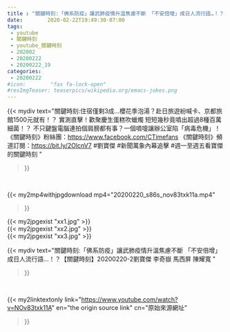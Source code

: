```yaml
---
title : "關鍵時刻:「佛系防疫」讓武肺疫情升溫焦慮不斷 「不安倍增」成日人流行語…！？【關鍵時刻】20200220-2劉寶傑 李奇嶽 馬西屏 陳耀寬 "
date:        2020-02-22T19:49:30-07:00
tags:
 - youtube
 - 關鍵時刻
 - youtube_關鍵時刻
 - 202002
 - 20200222
 - 20200222_19
categories:
 - 20200222
#icon:        "fas fa-lock-open"
#resImgTeaser: teaserpics/wikipedia.org/emacs-jokes.png
---
```


{{< mydiv text="關鍵時刻:住宿僅剩3成…櫻花季泡湯？赴日旅遊紛喊卡、京都旅館1500元就有！？ 實測直擊！歡聚慶生蛋糕吹蠟燭 短短幾秒竟噴出超過8種百萬細菌！？ 不只鍵盤電腦連拍個肩膀都有事？一個噴嚏讓辦公室陷「病毒危機」！  《關鍵時刻》粉絲團：https://www.facebook.com/CTimefans 《關鍵時刻》頻道訂閱：https://bit.ly/2OlcnV7  #劉寶傑 #新聞萬象內幕追擊 #週一至週五看寶傑的關鍵時刻 "
>}}
<br>


{{< my2mp4withjpgdownload mp4="20200220_s86s_nov83txk11a.mp4"
>}}

{{< my2jpgexist "xx1.jpg" >}}<br>
{{< my2jpgexist "xx2.jpg" >}}<br>
{{< my2jpgexist "xx3.jpg" >}}<br>



{{< mydiv text="關鍵時刻:「佛系防疫」讓武肺疫情升溫焦慮不斷 「不安倍增」成日人流行語…！？【關鍵時刻】20200220-2劉寶傑 李奇嶽 馬西屏 陳耀寬 "
>}}
<br>

{{< my2linktextonly link="https://www.youtube.com/watch?v=NOv83txk11A"
en="the origin source link" cn="原始來源網址"
>}}


<br>

